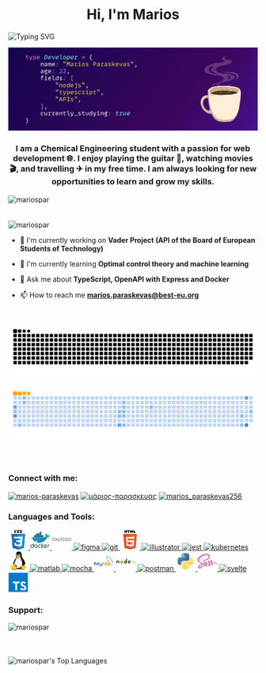 <h1 align="center">Hi, I'm Marios</h1>

<img src="https://readme-typing-svg.demolab.com?font=Montserrat&size=30&pause=1000&color=7C3F93FF&center=true&vCenter=true&width=1000&lines=Welcome+to+my+profile's+README+%F0%9F%91%8B" alt="Typing SVG" />

![profile_banner](github_header.png)

<h3 align="center">I am a Chemical Engineering student with a passion for web development 🌐. I enjoy playing the guitar 🎸, watching movies 🎬, and travelling ✈ in my free time. I am always looking for new opportunities to learn and grow my skills.</h3>

<img align="center" src="https://komarev.com/ghpvc/?username=mariospar&label=Profile%20views&color=ff69b4&style=flat-square" alt="mariospar"/>

<img align="center" style="padding-top: 20px;" src="https://media.giphy.com/media/wLNuW1tCKRiPmDV5Y4/giphy.gif" height="200" width="240" alt="mariospar" /><br>

- 🔭 I'm currently working on **Vader Project (API of the Board of European Students of Technology)**

- 🌱 I'm currently learning **Optimal control theory and machine learning**

- 💬 Ask me about **TypeScript, OpenAPI with Express and Docker**

- 📫 How to reach me **marios.paraskevas@best-eu.org**

<br>

![GitHub Snake dark](https://raw.githubusercontent.com/mariospar/mariospar/ce01e72c2de1176737d8eb6c6c031317bad3c7d6/github-snake-dark.svg)

![snake gif](https://github.com/mariospar/mariospar/blob/output/ocean.gif)

<br>
<h3 align="left">Connect with me:</h3>
<p align="left">
<a href="https://linkedin.com/in/marios-paraskevas" target="blank"><img align="center" src="https://raw.githubusercontent.com/rahuldkjain/github-profile-readme-generator/master/src/images/icons/Social/linked-in-alt.svg" alt="marios-paraskevas" height="30" width="40" /></a>
<a href="https://fb.com/μάριος-παρασκευάς" target="blank"><img align="center" src="https://raw.githubusercontent.com/rahuldkjain/github-profile-readme-generator/master/src/images/icons/Social/facebook.svg" alt="μάριος-παρασκευάς" height="30" width="40" /></a>
<a href="https://instagram.com/marios_paraskevas256" target="blank"><img align="center" src="https://raw.githubusercontent.com/rahuldkjain/github-profile-readme-generator/master/src/images/icons/Social/instagram.svg" alt="marios_paraskevas256" height="30" width="40" /></a>
</p>

<h3 align="left">Languages and Tools:</h3>
<p align="left"> <a href="https://www.w3schools.com/css/" target="_blank" rel="noreferrer"> <img src="https://raw.githubusercontent.com/devicons/devicon/master/icons/css3/css3-original-wordmark.svg" alt="css3" width="40" height="40"/> </a> <a href="https://www.docker.com/" target="_blank" rel="noreferrer"> <img src="https://raw.githubusercontent.com/devicons/devicon/master/icons/docker/docker-original-wordmark.svg" alt="docker" width="40" height="40"/> </a> <a href="https://expressjs.com" target="_blank" rel="noreferrer"> <img src="https://raw.githubusercontent.com/devicons/devicon/master/icons/express/express-original-wordmark.svg" alt="express" width="40" height="40"/> </a> <a href="https://www.figma.com/" target="_blank" rel="noreferrer"> <img src="https://www.vectorlogo.zone/logos/figma/figma-icon.svg" alt="figma" width="40" height="40"/> </a> <a href="https://git-scm.com/" target="_blank" rel="noreferrer"> <img src="https://www.vectorlogo.zone/logos/git-scm/git-scm-icon.svg" alt="git" width="40" height="40"/> </a> <a href="https://www.w3.org/html/" target="_blank" rel="noreferrer"> <img src="https://raw.githubusercontent.com/devicons/devicon/master/icons/html5/html5-original-wordmark.svg" alt="html5" width="40" height="40"/> </a> <a href="https://www.adobe.com/in/products/illustrator.html" target="_blank" rel="noreferrer"> <img src="https://www.vectorlogo.zone/logos/adobe_illustrator/adobe_illustrator-icon.svg" alt="illustrator" width="40" height="40"/> </a> <a href="https://jestjs.io" target="_blank" rel="noreferrer"> <img src="https://www.vectorlogo.zone/logos/jestjsio/jestjsio-icon.svg" alt="jest" width="40" height="40"/> </a> <a href="https://kubernetes.io" target="_blank" rel="noreferrer"> <img src="https://www.vectorlogo.zone/logos/kubernetes/kubernetes-icon.svg" alt="kubernetes" width="40" height="40"/> </a> <a href="https://www.linux.org/" target="_blank" rel="noreferrer"> <img src="https://raw.githubusercontent.com/devicons/devicon/master/icons/linux/linux-original.svg" alt="linux" width="40" height="40"/> </a> <a href="https://www.mathworks.com/" target="_blank" rel="noreferrer"> <img src="https://upload.wikimedia.org/wikipedia/commons/2/21/Matlab_Logo.png" alt="matlab" width="40" height="40"/> </a> <a href="https://mochajs.org" target="_blank" rel="noreferrer"> <img src="https://www.vectorlogo.zone/logos/mochajs/mochajs-icon.svg" alt="mocha" width="40" height="40"/> </a> <a href="https://www.mysql.com/" target="_blank" rel="noreferrer"> <img src="https://raw.githubusercontent.com/devicons/devicon/master/icons/mysql/mysql-original-wordmark.svg" alt="mysql" width="40" height="40"/> </a> <a href="https://nodejs.org" target="_blank" rel="noreferrer"> <img src="https://raw.githubusercontent.com/devicons/devicon/master/icons/nodejs/nodejs-original-wordmark.svg" alt="nodejs" width="40" height="40"/> </a> <a href="https://postman.com" target="_blank" rel="noreferrer"> <img src="https://www.vectorlogo.zone/logos/getpostman/getpostman-icon.svg" alt="postman" width="40" height="40"/> </a> <a href="https://www.python.org" target="_blank" rel="noreferrer"> <img src="https://raw.githubusercontent.com/devicons/devicon/master/icons/python/python-original.svg" alt="python" width="40" height="40"/> </a> <a href="https://sass-lang.com" target="_blank" rel="noreferrer"> <img src="https://raw.githubusercontent.com/devicons/devicon/master/icons/sass/sass-original.svg" alt="sass" width="40" height="40"/> </a> <a href="https://svelte.dev" target="_blank" rel="noreferrer"> <img src="https://upload.wikimedia.org/wikipedia/commons/1/1b/Svelte_Logo.svg" alt="svelte" width="40" height="40"/> </a> <a href="https://www.typescriptlang.org/" target="_blank" rel="noreferrer"> <img src="https://raw.githubusercontent.com/devicons/devicon/master/icons/typescript/typescript-original.svg" alt="typescript" width="40" height="40"/> </a> </p>

<h3 align="left">Support:</h3>
<p><a href="https://www.buymeacoffee.com/mariospar"> <img align="left" src="https://cdn.buymeacoffee.com/buttons/v2/default-yellow.png" height="50" width="210" alt="mariospar" /></a></p><br><br>
<br>
<br>
<div style="width: 100%;"><a href="https://github.com/mariospar">

<a href="https://github.com/mariospar?tab=repositories">
<img align="left" src="https://github-readme-stats.vercel.app/api/top-langs/?username=mariospar&theme=dracula&layout=compact&border_radius=10&hide_border=true" alt="mariospar's Top Languages"/>
</a>
</div>
